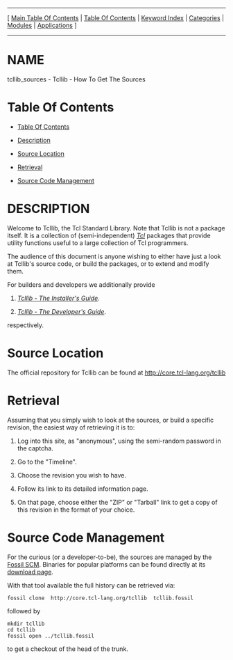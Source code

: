 
[//000000001]: # (tcllib\_sources \- )
[//000000002]: # (Generated from file 'tcllib\_sources\.man' by tcllib/doctools with format 'markdown')
[//000000003]: # (tcllib\_sources\(n\) 1 tcllib "")

<hr> [ <a href="../../../toc.md">Main Table Of Contents</a> &#124; <a
href="../../toc.md">Table Of Contents</a> &#124; <a
href="../../../index.md">Keyword Index</a> &#124; <a
href="../../../toc0.md">Categories</a> &#124; <a
href="../../../toc1.md">Modules</a> &#124; <a
href="../../../toc2.md">Applications</a> ] <hr>

# NAME

tcllib\_sources \- Tcllib \- How To Get The Sources

# <a name='toc'></a>Table Of Contents

  - [Table Of Contents](#toc)

  - [Description](#section1)

  - [Source Location](#section2)

  - [Retrieval](#section3)

  - [Source Code Management](#section4)

# <a name='description'></a>DESCRIPTION

Welcome to Tcllib, the Tcl Standard Library\. Note that Tcllib is not a package
itself\. It is a collection of \(semi\-independent\)
*[Tcl](\.\./\.\./\.\./index\.md\#tcl)* packages that provide utility functions
useful to a large collection of Tcl programmers\.

The audience of this document is anyone wishing to either have just a look at
Tcllib's source code, or build the packages, or to extend and modify them\.

For builders and developers we additionally provide

  1. *[Tcllib \- The Installer's Guide](tcllib\_installer\.md)*\.

  1. *[Tcllib \- The Developer's Guide](tcllib\_devguide\.md)*\.

respectively\.

# <a name='section2'></a>Source Location

The official repository for Tcllib can be found at
[http://core\.tcl\-lang\.org/tcllib](http://core\.tcl\-lang\.org/tcllib)

# <a name='section3'></a>Retrieval

Assuming that you simply wish to look at the sources, or build a specific
revision, the easiest way of retrieving it is to:

  1. Log into this site, as "anonymous", using the semi\-random password in the
     captcha\.

  1. Go to the "Timeline"\.

  1. Choose the revision you wish to have\.

  1. Follow its link to its detailed information page\.

  1. On that page, choose either the "ZIP" or "Tarball" link to get a copy of
     this revision in the format of your choice\.

# <a name='section4'></a>Source Code Management

For the curious \(or a developer\-to\-be\), the sources are managed by the [Fossil
SCM](http://www\.fossil\-scm\.org)\. Binaries for popular platforms can be found
directly at its [download page](http://www\.fossil\-scm\.org/download\.html)\.

With that tool available the full history can be retrieved via:

    fossil clone  http://core.tcl-lang.org/tcllib  tcllib.fossil

followed by

    mkdir tcllib
    cd tcllib
    fossil open ../tcllib.fossil

to get a checkout of the head of the trunk\.
